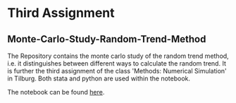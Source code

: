 # Third Assignment

## Monte-Carlo-Study-Random-Trend-Method

The Repository contains the monte carlo study of the random trend method, i.e. it distinguishes between different ways to calculate the random trend. It is further the third assignment of the class 'Methods: Numerical Simulation' in Tilburg. Both stata and python are used within the notebook.

The notebook can be found [here](https://github.com/jaschwer/Third_Assignment/blob/master/Assignment3.ipynb).
